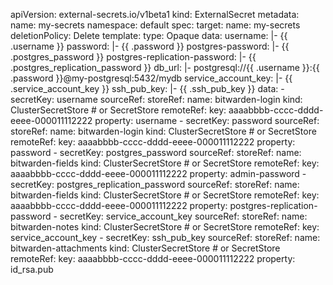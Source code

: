 apiVersion: external-secrets.io/v1beta1
kind: ExternalSecret
metadata:
  name: my-secrets
  namespace: default
spec:
  target:
    name: my-secrets
    deletionPolicy: Delete
    template:
      type: Opaque
      data:
        username: |-
          {{ .username }}
        password: |-
          {{ .password }}
        postgres-password: |-
          {{ .postgres_password }}
        postgres-replication-password: |-
          {{ .postgres_replication_password }}
        db_url: |-
          postgresql://{{ .username }}:{{ .password }}@my-postgresql:5432/mydb
        service_account_key: |-
          {{ .service_account_key }}
        ssh_pub_key: |-
          {{ .ssh_pub_key }}
  data:
    - secretKey: username
      sourceRef:
        storeRef:
          name: bitwarden-login
          kind: ClusterSecretStore  # or SecretStore
      remoteRef:
        key: aaaabbbb-cccc-dddd-eeee-000011112222
        property: username
    - secretKey: password
      sourceRef:
        storeRef:
          name: bitwarden-login
          kind: ClusterSecretStore  # or SecretStore
      remoteRef:
        key: aaaabbbb-cccc-dddd-eeee-000011112222
        property: password
    - secretKey: postgres_password
      sourceRef:
        storeRef:
          name: bitwarden-fields
          kind: ClusterSecretStore  # or SecretStore
      remoteRef:
        key: aaaabbbb-cccc-dddd-eeee-000011112222
        property: admin-password
    - secretKey: postgres_replication_password
      sourceRef:
        storeRef:
          name: bitwarden-fields
          kind: ClusterSecretStore  # or SecretStore
      remoteRef:
        key: aaaabbbb-cccc-dddd-eeee-000011112222
        property: postgres-replication-password
    - secretKey: service_account_key
      sourceRef:
        storeRef:
          name: bitwarden-notes
          kind: ClusterSecretStore  # or SecretStore
      remoteRef:
        key: service_account_key
    - secretKey: ssh_pub_key
      sourceRef:
        storeRef:
          name: bitwarden-attachments
          kind: ClusterSecretStore  # or SecretStore
      remoteRef:
        key: aaaabbbb-cccc-dddd-eeee-000011112222
        property: id_rsa.pub
